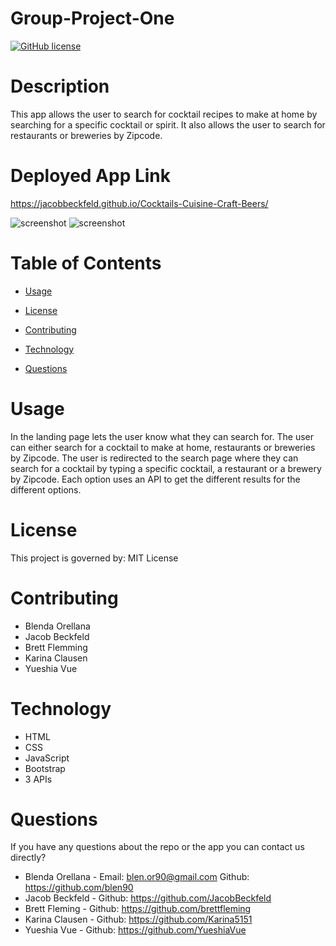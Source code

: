 # Group-Project-One

[![GitHub license](https://img.shields.io/badge/license-MIT-blue.svg)](https://jacobbeckfeld.github.io/Cocktails-Cuisine-Craft-Beers/)

# Description

This app allows the user to search for cocktail recipes to make at home by searching for a specific cocktail or spirit. It also allows the user to search for restaurants or breweries by Zipcode. 

# Deployed App Link

https://jacobbeckfeld.github.io/Cocktails-Cuisine-Craft-Beers/


![screenshot](./assets/images/results_page_screenshot.png)
![screenshot](./assets/images/landings_page_screenshot.png)

# Table of Contents
    
* [Usage](#usage)

* [License](#license)

* [Contributing](#contributing)

* [Technology](#technology)

* [Questions](#questions)

# Usage

In the landing page lets the user know what they can search for. The user can either search for a cocktail to make at home, restaurants or breweries by Zipcode. The user is redirected to the search page where they can search for a cocktail by typing a specific cocktail, a restaurant or a brewery by Zipcode. Each option uses an API to get the different results for the different options. 

# License

This project is governed by: MIT License

# Contributing 

* Blenda Orellana
* Jacob Beckfeld
* Brett Flemming
* Karina Clausen
* Yueshia Vue

# Technology

* HTML
* CSS
* JavaScript
* Bootstrap
* 3 APIs

# Questions 

If you have any questions about the repo or the app you can contact us directly? 

* Blenda Orellana - Email: blen.or90@gmail.com  Github: https://github.com/blen90
* Jacob Beckfeld - Github: https://github.com/JacobBeckfeld
* Brett Fleming - Github: https://github.com/brettfleming
* Karina Clausen - Github: https://github.com/Karina5151
* Yueshia Vue - Github: https://github.com/YueshiaVue






